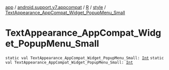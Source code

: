 [app](../../../index.md) / [android.support.v7.appcompat](../../index.md) / [R](../index.md) / [style](index.md) / [TextAppearance_AppCompat_Widget_PopupMenu_Small](.)

# TextAppearance_AppCompat_Widget_PopupMenu_Small

`static val TextAppearance_AppCompat_Widget_PopupMenu_Small: `[`Int`](https://kotlinlang.org/api/latest/jvm/stdlib/kotlin/-int/index.html)
`static val TextAppearance_AppCompat_Widget_PopupMenu_Small: `[`Int`](https://kotlinlang.org/api/latest/jvm/stdlib/kotlin/-int/index.html)